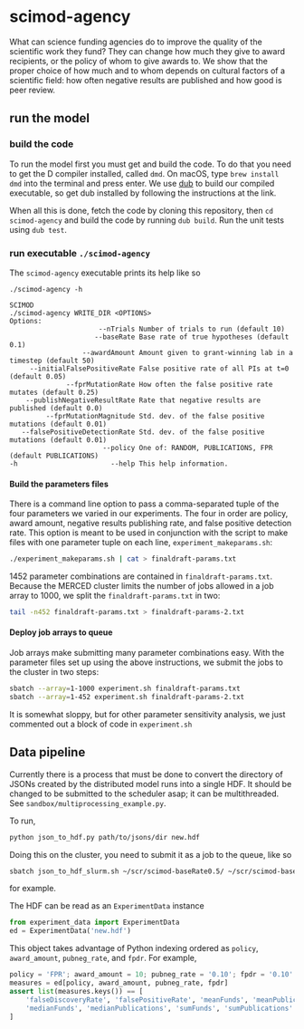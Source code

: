 # scimod-agency

What can science funding agencies do to improve the quality of the
scientific work they fund? They can change how much they give to award
recipients, or the policy of whom to give awards to. We show that the proper
choice of how much and to whom depends on cultural factors of a scientific
field: how often negative results are published and how good is peer review.

## run the model

### build the code

To run the model first you must get and build the code. To do that you need
to get the D compiler installed, called `dmd`.  On macOS, type `brew install dmd`
into the terminal and press enter. We use
[dub](http://code.dlang.org/getting_started) to build our compiled executable, 
so get dub installed by following the instructions at the link.

When all this is done, fetch the code by cloning this repository,
then `cd scimod-agency` and build the code by running `dub build`. Run the
unit tests using `dub test`. 

### run executable `./scimod-agency`

The `scimod-agency` executable prints its help like so

```
./scimod-agency -h

SCIMOD
./scimod-agency WRITE_DIR <OPTIONS>
Options:
                      --nTrials Number of trials to run (default 10)
                     --baseRate Base rate of true hypotheses (default 0.1)
                  --awardAmount Amount given to grant-winning lab in a timestep (default 50)
     --initialFalsePositiveRate False positive rate of all PIs at t=0 (default 0.05)
              --fprMutationRate How often the false positive rate mutates (default 0.25)
    --publishNegativeResultRate Rate that negative results are published (default 0.0)
         --fprMutationMagnitude Std. dev. of the false positive mutations (default 0.01)
   --falsePositiveDetectionRate Std. dev. of the false positive mutations (default 0.01)
                       --policy One of: RANDOM, PUBLICATIONS, FPR (default PUBLICATIONS)
-h                       --help This help information.
```

#### Build the parameters files

There is a command line option to pass a comma-separated tuple of the four
parameters we varied in our experiments. The four in order are policy, award
amount, negative results publishing rate, and false positive detection rate.
This option is meant to be used in conjunction with the script to make files
with one parameter tuple on each line, `experiment_makeparams.sh`:

```bash
./experiment_makeparams.sh | cat > finaldraft-params.txt
```

1452 parameter combinations are contained in `finaldraft-params.txt`.
Because the MERCED cluster limits the number of jobs allowed in a job array to
1000, we split the `finaldraft-params.txt` in two: 

```bash
tail -n452 finaldraft-params.txt > finaldraft-params-2.txt
```

#### Deploy job arrays to queue

Job arrays make submitting many parameter combinations easy. With the parameter
files set up using the above instructions, we submit the jobs to the cluster
in two steps:

```bash
sbatch --array=1-1000 experiment.sh finaldraft-params.txt
sbatch --array=1-452 experiment.sh finaldraft-params-2.txt
```

It is somewhat sloppy, but for other parameter sensitivity analysis, we just
commented out a block of code in `experiment.sh`

## Data pipeline

Currently there is a process that must be done to convert the directory of
JSONs created by the distributed model runs into a single HDF. It should be
changed to be submitted to the scheduler asap; it can be multithreaded. See
`sandbox/multiprocessing_example.py`.  

To run,

```sh
python json_to_hdf.py path/to/jsons/dir new.hdf
```

Doing this on the cluster, you need to submit it as a job to the queue, like so

```bash
sbatch json_to_hdf_slurm.sh ~/scr/scimod-baseRate0.5/ ~/scr/scimod-baseRate0.5.hdf
```
for example.


The HDF can be read as an `ExperimentData` instance

```python
from experiment_data import ExperimentData
ed = ExperimentData('new.hdf')
```

This object takes advantage of Python indexing ordered as `policy`,
`award_amount`, `pubneg_rate`, and `fpdr`. For example, 

```python
policy = 'FPR'; award_amount = 10; pubneg_rate = '0.10'; fpdr = '0.10'
measures = ed[policy, award_amount, pubneg_rate, fpdr]
assert list(measures.keys()) == [
    'falseDiscoveryRate', 'falsePositiveRate', 'meanFunds', 'meanPublications', 
    'medianFunds', 'medianPublications', 'sumFunds', 'sumPublications'
]
```
